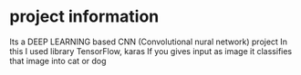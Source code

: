 # project information
Its a DEEP LEARNING based CNN (Convolutional nural network) project 
In this I used library TensorFlow, karas 
If you gives input as image it classifies that image into cat or dog
